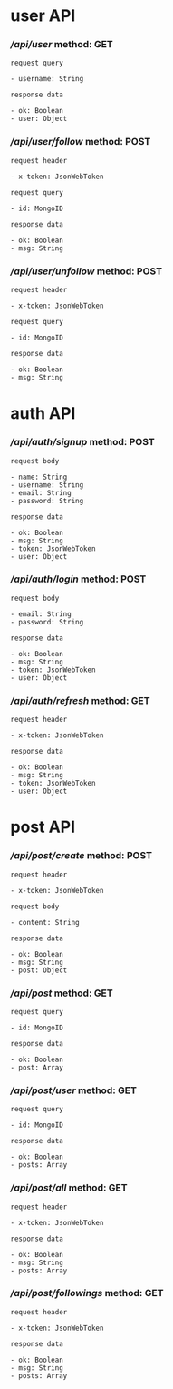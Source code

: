 # user API

### **_/api/user_** **method: GET**

`request query`

```
- username: String
```

`response data`

```
- ok: Boolean
- user: Object
```

### **_/api/user/follow_** **method: POST**

`request header`

```
- x-token: JsonWebToken
```

`request query`

```
- id: MongoID
```

`response data`

```
- ok: Boolean
- msg: String
```

### **_/api/user/unfollow_** **method: POST**

`request header`

```
- x-token: JsonWebToken
```

`request query`

```
- id: MongoID
```

`response data`

```
- ok: Boolean
- msg: String
```

# auth API

### **_/api/auth/signup_** **method: POST**

`request body`

```
- name: String
- username: String
- email: String
- password: String
```

`response data`

```
- ok: Boolean
- msg: String
- token: JsonWebToken
- user: Object
```

### **_/api/auth/login_** **method: POST**

`request body`

```
- email: String
- password: String
```

`response data`

```
- ok: Boolean
- msg: String
- token: JsonWebToken
- user: Object
```

### **_/api/auth/refresh_** **method: GET**

`request header`

```
- x-token: JsonWebToken
```

`response data`

```
- ok: Boolean
- msg: String
- token: JsonWebToken
- user: Object
```

# post API

### **_/api/post/create_** **method: POST**

`request header`

```
- x-token: JsonWebToken
```

`request body`

```
- content: String
```

`response data`

```
- ok: Boolean
- msg: String
- post: Object
```

### **_/api/post_** **method: GET**

`request query`

```
- id: MongoID
```

`response data`

```
- ok: Boolean
- post: Array
```

### **_/api/post/user_** **method: GET**

`request query`

```
- id: MongoID
```

`response data`

```
- ok: Boolean
- posts: Array
```

### **_/api/post/all_** **method: GET**

`request header`

```
- x-token: JsonWebToken
```

`response data`

```
- ok: Boolean
- msg: String
- posts: Array
```

### **_/api/post/followings_** **method: GET**

`request header`

```
- x-token: JsonWebToken
```

`response data`

```
- ok: Boolean
- msg: String
- posts: Array
```
